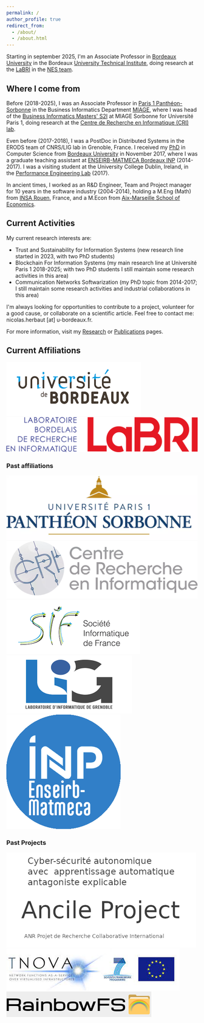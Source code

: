 ```yaml
---
permalink: /
author_profile: true
redirect_from: 
  - /about/
  - /about.html
---
```



Starting in september 2025, I'm an Associate Professor in [Bordeaux University](https://www.u-bordeaux.fr/) in the Bordeaux [University Technical Institute](https://www.iut.u-bordeaux.fr/), doing research at the [LaBRI](https://www.labri.fr) in the [NES team](https://nes.labri.fr).

## Where I come from

Before (2018-2025), I was an Associate Professor in [Paris 1 Panthéon-Sorbonne](https://pantheonsorbonne.fr) in the Business Informatics Department [MIAGE](https://miage.pantheonsorbonne.fr), where I was head of the [Business Informatics Masters' S2I](https://www.miage.fr/Specialite-M2/parcours-s2i/) at MIAGE Sorbonne for Université Paris 1, doing research at the [Centre de Recherche en Informatique (CRI) lab](https://cri.pantheonsorbonne.fr/).

Even before (2017-2018), I was a PostDoc in Distributed Systems in the ERODS team of CNRS/LIG lab in Grenoble, France. I received my [PhD](https://tel.archives-ouvertes.fr/tel-01668553) in Computer Science from [Bordeaux University](https://www.u-bordeaux.fr/) in November 2017, where I was a graduate teaching assistant at [ENSEIRB-MATMECA Bordeaux INP](https://enseirb-matmeca.bordeaux-inp.fr/fr) (2014-2017). I was a visiting student at the University College Dublin, Ireland, in the [Performance Engineering Lab](https://pel.ucd.ie/index.php/Main_Page) (2017).

In ancient times, I worked as an R&D Engineer, Team and Project manager for 10 years in the software industry (2004-2014), holding a M.Eng (Math) from [INSA Rouen](https://www.insa-rouen.fr/), France, and a M.Econ from [Aix-Marseille School of Economics](https://www.amse-aixmarseille.fr/en).

## Current Activities

My current research interests are:
- Trust and Sustainability for Information Systems (new research line started in 2023, with two PhD students)
- Blockchain For Information Systems (my main research line at Université Paris 1 2018-2025; with two PhD students I still maintain some research activities in this area)
- Communication Networks Softwarization (my PhD topic from 2014-2017; I still maintain some research activities and industrial collaborations in this area)

I'm always looking for opportunities to contribute to a project, volunteer for a good cause, or collaborate on a scientific article. Feel free to contact me: nicolas.herbaut [at] u-bordeaux.fr.

For more information, visit my [Research](/research) or [Publications](/publications) pages.


## Current Affiliations


<p float="left" class="largeaffil">
  <a href="https://www.u-bordeaux.fr/"><img src="/_pages/img/UBO.png"  /></a>
  <a href="https://www.labri.fr/"><img src="/_pages/img/labri.png"  /></a>
</p>

### Past affiliations

<p float="left" class="smallaffil">
  <a href="https://www.pantheonsorbonne.fr/"><img src="/_pages/pantheon.webp" max-width="300" /></a>
  <a href="https://cri.pantheonsorbonne.fr/"><img src="/_pages/cri.webp" max-width="300" /> </a>
  <a href="https://societe-informatique-de-france.fr/"><img src="/_pages/img/SIF.png"  /></a>
  <a href="https://www.liglab.fr/"> <img src="/_pages/img/LIG.png"  /></a>
  <a href="https://enseirb-matmeca.bordeaux-inp.fr/fr"><img src="/_pages/img/inp.png"  /></a>
</p>

### Past Projects

<p float="left" class="smallaffil">
  <a href="https://anr.fr/fileadmin/aap/2023/selection/aapg-2023-ANR-FNR-selection.pdf"><img src="/_pages/ancile.webp" max-width="300" /></a>
  <img src="/_pages/img/t-nova.png"  />
  <img src="/_pages/img/rainbowfs.png"  />
</p>

